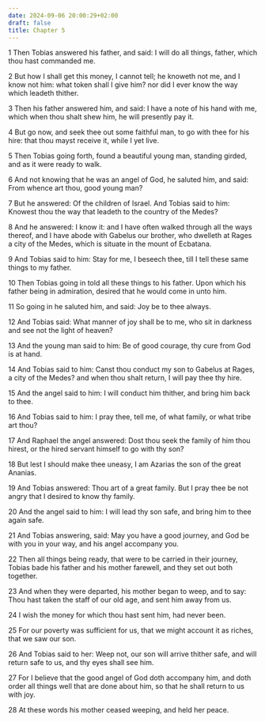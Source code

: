 ```yaml
---
date: 2024-09-06 20:00:29+02:00
draft: false
title: Chapter 5
---
```




1 Then Tobias answered his father, and said: I will do all things, father, which thou hast commanded me.

2 But how I shall get this money, I cannot tell; he knoweth not me, and I know not him: what token shall I give him? nor did I ever know the way which leadeth thither.

3 Then his father answered him, and said: I have a note of his hand with me, which when thou shalt shew him, he will presently pay it.

4 But go now, and seek thee out some faithful man, to go with thee for his hire: that thou mayst receive it, while I yet live.

5 Then Tobias going forth, found a beautiful young man, standing girded, and as it were ready to walk.

6 And not knowing that he was an angel of God, he saluted him, and said: From whence art thou, good young man?

7 But he answered: Of the children of Israel. And Tobias said to him: Knowest thou the way that leadeth to the country of the Medes?

8 And he answered: I know it: and I have often walked through all the ways thereof, and I have abode with Gabelus our brother, who dwelleth at Rages a city of the Medes, which is situate in the mount of Ecbatana.

9 And Tobias said to him: Stay for me, I beseech thee, till I tell these same things to my father.

10 Then Tobias going in told all these things to his father. Upon which his father being in admiration, desired that he would come in unto him.

11 So going in he saluted him, and said: Joy be to thee always.

12 And Tobias said: What manner of joy shall be to me, who sit in darkness and see not the light of heaven?

13 And the young man said to him: Be of good courage, thy cure from God is at hand.

14 And Tobias said to him: Canst thou conduct my son to Gabelus at Rages, a city of the Medes? and when thou shalt return, I will pay thee thy hire.

15 And the angel said to him: I will conduct him thither, and bring him back to thee.

16 And Tobias said to him: I pray thee, tell me, of what family, or what tribe art thou?

17 And Raphael the angel answered: Dost thou seek the family of him thou hirest, or the hired servant himself to go with thy son?

18 But lest I should make thee uneasy, I am Azarias the son of the great Ananias.

19 And Tobias answered: Thou art of a great family. But I pray thee be not angry that I desired to know thy family.

20 And the angel said to him: I will lead thy son safe, and bring him to thee again safe.

21 And Tobias answering, said: May you have a good journey, and God be with you in your way, and his angel accompany you.

22 Then all things being ready, that were to be carried in their journey, Tobias bade his father and his mother farewell, and they set out both together.

23 And when they were departed, his mother began to weep, and to say: Thou hast taken the staff of our old age, and sent him away from us.

24 I wish the money for which thou hast sent him, had never been.

25 For our poverty was sufficient for us, that we might account it as riches, that we saw our son.

26 And Tobias said to her: Weep not, our son will arrive thither safe, and will return safe to us, and thy eyes shall see him.

27 For I believe that the good angel of God doth accompany him, and doth order all things well that are done about him, so that he shall return to us with joy.

28 At these words his mother ceased weeping, and held her peace.

